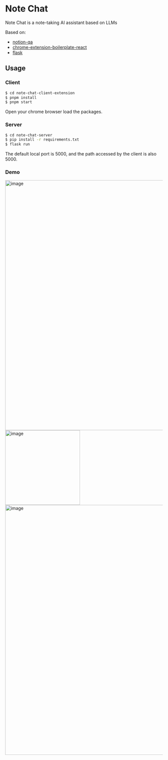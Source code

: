 # Note Chat

Note Chat is a note-taking AI assistant based on LLMs

Based on:
- [notion-qa](https://github.com/hwchase17/notion-qa)
- [chrome-extension-boilerplate-react](https://github.com/lxieyang/chrome-extension-boilerplate-react)
- [flask](https://flask.palletsprojects.com/en/2.2.x/)

## Usage
### Client

```bash
$ cd note-chat-client-extension
$ pnpm install
$ pnpm start
```

Open your chrome browser load the packages.

### Server

```bash
$ cd note-chat-server
$ pip install -r requirements.txt
$ flask run
```

The default local port is 5000, and the path accessed by the client is also 5000.

### Demo
<img width="800" alt="image" src="https://user-images.githubusercontent.com/1179603/218291977-84cde44e-29b8-45a1-a37b-a953519dbea2.png">

<img width="239" alt="image" src="https://user-images.githubusercontent.com/1179603/218292006-f040297a-2020-4f86-ab56-894227e8e63a.png">

<img width="800" alt="image" src="https://user-images.githubusercontent.com/1179603/218292017-49325784-5a62-4268-9b1b-eedf5f8911b9.png">
